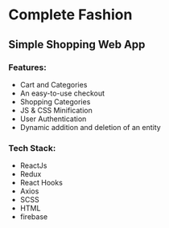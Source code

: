 # Complete Fashion

## Simple Shopping Web App 
### Features:
- Cart and Categories
- An easy-to-use checkout
- Shopping Categories
- JS & CSS Minification
- User Authentication
- Dynamic addition and deletion of an entity

### Tech Stack:
- ReactJs
- Redux
- React Hooks
- Axios
- SCSS
- HTML
- firebase
